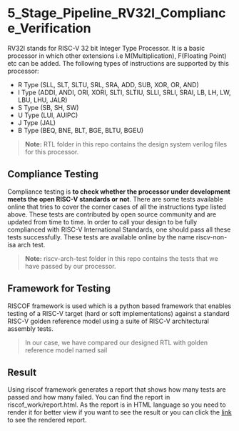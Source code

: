 # 5_Stage_Pipeline_RV32I_Compliance_Verification
RV32I stands for RISC-V 32 bit Integer Type Processor. It is a basic processor in which other extensions i.e M(Multiplication), F(Floating Point) etc can be added.
The following types of instructions are supported by this processor:
- R Type (SLL, SLT, SLTU, SRL, SRA, ADD, SUB, XOR, OR, AND)
- I Type (ADDI, ANDI, ORI, XORI, SLTI, SLTIU, SLLI, SRLI, SRAI, LB, LH, LW, LBU, LHU, JALR)
- S Type (SB, SH, SW)
- U Type (LUI, AUIPC)
- J Type (JAL)
- B Type (BEQ, BNE, BLT, BGE, BLTU, BGEU)
> **Note:** RTL folder in this repo contains the design system verilog files for this processor.


## Compliance Testing

Compliance testing is **to check whether the processor under development meets the open RISC-V standards or not**. There are some tests available online that tries to cover the corner cases of all the instructions type listed above. These tests are contributed by open source community and are updated from time to time. In order to call your design to be fully complianced with RISC-V International Standards, one should pass all these tests successfully. These tests are available online by the name riscv-non-isa arch test.
> **Note:** riscv-arch-test folder in this repo contains the tests that we have passed by our processor.


## Framework for Testing
RISCOF framework is used which is a python based framework that enables testing of a RISC-V target (hard or soft implementations) against a standard RISC-V golden reference model using a suite of RISC-V architectural assembly tests.
> In our case, we have compared our designed RTL  with golden reference model named sail

## Result

Using riscof framework generates a report that shows how many tests are passed and how many failed. You can find the report in riscof_work/report.html. As the report is in HTML language so you need to render it for better view if you want to see the result or you can click the [link]([https://htmlpreview.github.io/?https://github.com/Ammarkhan561/5_Stage_Pipeline_RV32I_Compliance_Verification/blob/main/riscof_work/report.html](https://github.com/Ammarkhan561/RISCV32I-5-Stage-Pipelined-Processor-Compliance-Verification/blob/main/riscof_work/report.html)) to see the rendered report.
